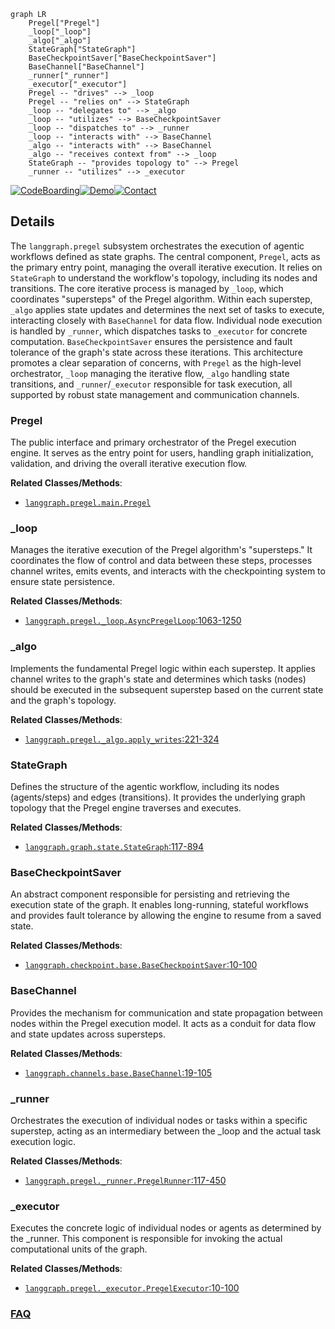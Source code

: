 ```mermaid
graph LR
    Pregel["Pregel"]
    _loop["_loop"]
    _algo["_algo"]
    StateGraph["StateGraph"]
    BaseCheckpointSaver["BaseCheckpointSaver"]
    BaseChannel["BaseChannel"]
    _runner["_runner"]
    _executor["_executor"]
    Pregel -- "drives" --> _loop
    Pregel -- "relies on" --> StateGraph
    _loop -- "delegates to" --> _algo
    _loop -- "utilizes" --> BaseCheckpointSaver
    _loop -- "dispatches to" --> _runner
    _loop -- "interacts with" --> BaseChannel
    _algo -- "interacts with" --> BaseChannel
    _algo -- "receives context from" --> _loop
    StateGraph -- "provides topology to" --> Pregel
    _runner -- "utilizes" --> _executor
```

[![CodeBoarding](https://img.shields.io/badge/Generated%20by-CodeBoarding-9cf?style=flat-square)](https://github.com/CodeBoarding/CodeBoarding)[![Demo](https://img.shields.io/badge/Try%20our-Demo-blue?style=flat-square)](https://www.codeboarding.org/demo)[![Contact](https://img.shields.io/badge/Contact%20us%20-%20contact@codeboarding.org-lightgrey?style=flat-square)](mailto:contact@codeboarding.org)

## Details

The `langgraph.pregel` subsystem orchestrates the execution of agentic workflows defined as state graphs. The central component, `Pregel`, acts as the primary entry point, managing the overall iterative execution. It relies on `StateGraph` to understand the workflow's topology, including its nodes and transitions. The core iterative process is managed by `_loop`, which coordinates "supersteps" of the Pregel algorithm. Within each superstep, `_algo` applies state updates and determines the next set of tasks to execute, interacting closely with `BaseChannel` for data flow. Individual node execution is handled by `_runner`, which dispatches tasks to `_executor` for concrete computation. `BaseCheckpointSaver` ensures the persistence and fault tolerance of the graph's state across these iterations. This architecture promotes a clear separation of concerns, with `Pregel` as the high-level orchestrator, `_loop` managing the iterative flow, `_algo` handling state transitions, and `_runner`/`_executor` responsible for task execution, all supported by robust state management and communication channels.

### Pregel
The public interface and primary orchestrator of the Pregel execution engine. It serves as the entry point for users, handling graph initialization, validation, and driving the overall iterative execution flow.


**Related Classes/Methods**:

- <a href="https://github.com/langchain-ai/langgraph/blob/main/libs/langgraph/langgraph/pregel/main.py" target="_blank" rel="noopener noreferrer">`langgraph.pregel.main.Pregel`</a>


### _loop
Manages the iterative execution of the Pregel algorithm's "supersteps." It coordinates the flow of control and data between these steps, processes channel writes, emits events, and interacts with the checkpointing system to ensure state persistence.


**Related Classes/Methods**:

- <a href="https://github.com/langchain-ai/langgraph/blob/main/libs/langgraph/langgraph/pregel/_loop.py#L1063-L1250" target="_blank" rel="noopener noreferrer">`langgraph.pregel._loop.AsyncPregelLoop`:1063-1250</a>


### _algo
Implements the fundamental Pregel logic within each superstep. It applies channel writes to the graph's state and determines which tasks (nodes) should be executed in the subsequent superstep based on the current state and the graph's topology.


**Related Classes/Methods**:

- <a href="https://github.com/langchain-ai/langgraph/blob/main/libs/langgraph/langgraph/pregel/_algo.py#L221-L324" target="_blank" rel="noopener noreferrer">`langgraph.pregel._algo.apply_writes`:221-324</a>


### StateGraph
Defines the structure of the agentic workflow, including its nodes (agents/steps) and edges (transitions). It provides the underlying graph topology that the Pregel engine traverses and executes.


**Related Classes/Methods**:

- <a href="https://github.com/langchain-ai/langgraph/blob/main/libs/langgraph/langgraph/graph/state.py#L117-L894" target="_blank" rel="noopener noreferrer">`langgraph.graph.state.StateGraph`:117-894</a>


### BaseCheckpointSaver
An abstract component responsible for persisting and retrieving the execution state of the graph. It enables long-running, stateful workflows and provides fault tolerance by allowing the engine to resume from a saved state.


**Related Classes/Methods**:

- <a href="https://github.com/langchain-ai/langgraph/blob/main/libs/checkpoint/langgraph/checkpoint/base/__init__.py#L10-L100" target="_blank" rel="noopener noreferrer">`langgraph.checkpoint.base.BaseCheckpointSaver`:10-100</a>


### BaseChannel
Provides the mechanism for communication and state propagation between nodes within the Pregel execution model. It acts as a conduit for data flow and state updates across supersteps.


**Related Classes/Methods**:

- <a href="https://github.com/langchain-ai/langgraph/blob/main/libs/langgraph/langgraph/channels/base.py#L19-L105" target="_blank" rel="noopener noreferrer">`langgraph.channels.base.BaseChannel`:19-105</a>


### _runner
Orchestrates the execution of individual nodes or tasks within a specific superstep, acting as an intermediary between the _loop and the actual task execution logic.


**Related Classes/Methods**:

- <a href="https://github.com/langchain-ai/langgraph/blob/main/libs/langgraph/langgraph/pregel/_runner.py#L117-L450" target="_blank" rel="noopener noreferrer">`langgraph.pregel._runner.PregelRunner`:117-450</a>


### _executor
Executes the concrete logic of individual nodes or agents as determined by the _runner. This component is responsible for invoking the actual computational units of the graph.


**Related Classes/Methods**:

- <a href="https://github.com/langchain-ai/langgraph/blob/main/libs/langgraph/langgraph/pregel/_executor.py#L10-L100" target="_blank" rel="noopener noreferrer">`langgraph.pregel._executor.PregelExecutor`:10-100</a>




### [FAQ](https://github.com/CodeBoarding/GeneratedOnBoardings/tree/main?tab=readme-ov-file#faq)